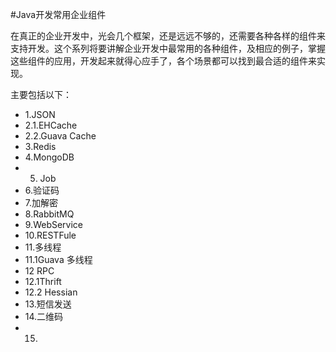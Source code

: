 #Java开发常用企业组件

在真正的企业开发中，光会几个框架，还是远远不够的，还需要各种各样的组件来支持开发。这个系列将要讲解企业开发中最常用的各种组件，及相应的例子，掌握这些组件的应用，开发起来就得心应手了，各个场景都可以找到最合适的组件来实现。

主要包括以下：
- 1.JSON
- 2.1.EHCache
- 2.2.Guava Cache
- 3.Redis
- 4.MongoDB
- 5. Job
- 6.验证码
- 7.加解密
- 8.RabbitMQ
- 9.WebService
- 10.RESTFule
- 11.多线程
- 11.1Guava 多线程
- 12 RPC
- 12.1Thrift
- 12.2 Hessian
- 13.短信发送
- 14.二维码
- 15.